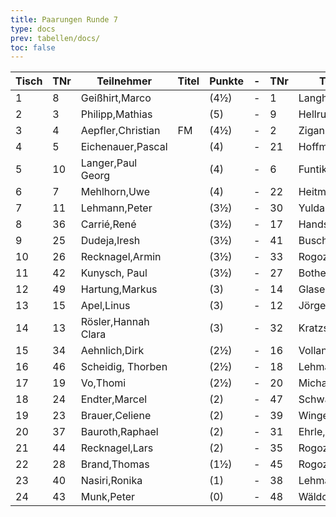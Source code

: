 ```yaml
---
title: Paarungen Runde 7
type: docs
prev: tabellen/docs/
toc: false
---
```


| Tisch | TNr | Teilnehmer            | Titel | Punkte | - | TNr | Teilnehmer            | Titel | Punkte | Ergebnis |
|-------|-----|-----------------------|-------|--------|---|-----|-----------------------|-------|--------|----------|
| 1     | 8   | Geißhirt,Marco         |       | (4½)   | - | 1   | Langheinrich,Ferenc    | IM    | (5½)   | ½ - ½    |
| 2     | 3   | Philipp,Mathias        |       | (5)    | - | 9   | Hellrung,Bernhard      |       | (4½)   | 1 - 0    |
| 3     | 4   | Aepfler,Christian      | FM    | (4½)   | - | 2   | Ziganshin,Ainur        |       | (4½)   | 0 - 1    |
| 4     | 5   | Eichenauer,Pascal      |       | (4)    | - | 21  | Hoffmann,Karsten       |       | (4)    | 1 - 0    |
| 5     | 10  | Langer,Paul Georg      |       | (4)    | - | 6   | Funtikov,Mykhailo      |       | (4)    | 0 - 1    |
| 6     | 7   | Mehlhorn,Uwe           |       | (4)    | - | 22  | Heitmann,Erik          |       | (4)    | 1 - 0    |
| 7     | 11  | Lehmann,Peter          |       | (3½)   | - | 30  | Yuldashev,Sherbek      |       | (3½)   | 1 - 0    |
| 8     | 36  | Carrié,René            |       | (3½)   | - | 17  | Handschuh,Franz        |       | (3½)   | 0 - 1    |
| 9     | 25  | Dudeja,Iresh           |       | (3½)   | - | 41  | Busch,Leon             |       | (3½)   | 0 - 1    |
| 10    | 26  | Recknagel,Armin        |       | (3½)   | - | 33  | Rogozhin,David         |       | (3½)   | 1 - 0    |
| 11    | 42  | Kunysch, Paul          |       | (3½)   | - | 27  | Bothe,Florian          |       | (3½)   | 1 - 0    |
| 12    | 49  | Hartung,Markus         |       | (3)    | - | 14  | Glaser,Bernhard        |       | (3)    | ½ - ½    |
| 13    | 15  | Apel,Linus             |       | (3)    | - | 12  | Jörges,Frank           |       | (3)    | 1 - 0    |
| 14    | 13  | Rösler,Hannah Clara    |       | (3)    | - | 32  | Kratzsch,Luis Anton    |       | (3)    | 1 - 0    |
| 15    | 34  | Aehnlich,Dirk          |       | (2½)   | - | 16  | Volland,Ralf           |       | (2½)   | 1 - 0    |
| 16    | 46  | Scheidig, Thorben      |       | (2½)   | - | 18  | Lehmann,Georg          |       | (2½)   | 1 - 0    |
| 17    | 19  | Vo,Thomi               |       | (2½)   | - | 20  | Michael,Torsten        |       | (2½)   | 0 - 1    |
| 18    | 24  | Endter,Marcel          |       | (2)    | - | 47  | Schwarzer,Jonas        |       | (2½)   | ½ - ½    |
| 19    | 23  | Brauer,Celiene         |       | (2)    | - | 39  | Winger,Frank           |       | (2)    | 1 - 0    |
| 20    | 37  | Bauroth,Raphael        |       | (2)    | - | 31  | Ehrle,Jens             |       | (2)    | ½ - ½    |
| 21    | 44  | Recknagel,Lars         |       | (2)    | - | 35  | Rogozhin,Georg         |       | (2)    | 0 - 1    |
| 22    | 28  | Brand,Thomas           |       | (1½)   | - | 45  | Rogozhin,Vladislav     |       | (1½)   | 0 - 1    |
| 23    | 40  | Nasiri,Ronika          |       | (1)    | - | 38  | Lehmann,Norik          |       | (1½)   | 0 - 1    |
| 24    | 43  | Munk,Peter             |       | (0)    | - | 48  | Wäldchen,Anna          |       | (1)    | 0 - 1    |
